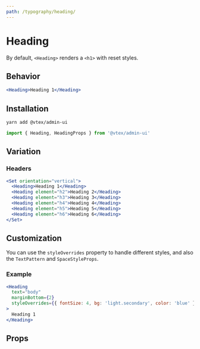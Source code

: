 ```yaml
---
path: /typography/heading/
---
```


# Heading

By default, `<Heading>` renders a `<h1>` with reset styles.

## Behavior

```jsx
<Heading>Heading 1</Heading>
```

## Installation

```sh isStatic
yarn add @vtex/admin-ui
```

```jsx isStatic
import { Heading, HeadingProps } from '@vtex/admin-ui'
```

## Variation

### Headers

```jsx
<Set orientation="vertical">
  <Heading>Heading 1</Heading>
  <Heading element="h2">Heading 2</Heading>
  <Heading element="h3">Heading 3</Heading>
  <Heading element="h4">Heading 4</Heading>
  <Heading element="h5">Heading 5</Heading>
  <Heading element="h6">Heading 6</Heading>
</Set>
```

## Customization

You can use the `styleOverrides` property to handle different styles, and also the `TextPattern` and `SpaceStyleProps`.

### Example

```jsx
<Heading
  text="body"
  marginBottom={2}
  styleOverrides={{ fontSize: 4, bg: 'light.secondary', color: 'blue' }}
>
  Heading 1
</Heading>
```

## Props

<proptypes heading="Heading" component="Heading"/>
